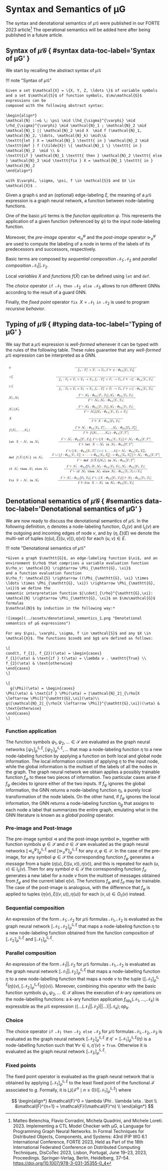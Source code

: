 # Syntax and Semantics of μG

The syntax and denotational semantics of $\mu\mathcal{G}$ were published in our FORTE 2023 article[^1]
The operational semantics will be added here after being published in a future article.
[^1]: Matteo Belenchia, Flavio Corradini, Michela Quadrini, and Michele Loreti. 2023. Implementing a CTL Model Checker with μG, a Language for Programming
Graph Neural Networks. In Formal Techniques for Distributed Objects, Components, and Systems: 43rd IFIP WG 6.1 International Conference, FORTE 2023,
Held as Part of the 18th International Federated Conference on Distributed Computing Techniques, DisCoTec 2023, Lisbon, Portugal, June 19–23, 2023,
Proceedings. Springer-Verlag, Berlin, Heidelberg, 37–54. <https://doi.org/10.1007/978-3-031-35355-0_4>

## Syntax of $\mu\mathcal{G}$ { #syntax data-toc-label='Syntax of μG' }
We start by recalling the abstract syntax of $\mu\mathcal{G}$

!!! note "Syntax of $\mu\mathcal{G}$"

    Given a set $\mathcal{X} = \{X, Y, Z, \ldots \}$ of variable symbols and a set $\mathcal{S}$ of function symbols, $\mu\mathcal{G}$ expressions can be 
    composed with the following abstract syntax:

    \begin{align*} 
    \mathcal{N} ::=& \; \psi \mid \lhd_{\sigma}^{\varphi} \mid \rhd_{\sigma}^{\varphi} \mid \mathcal{N}_1 ; \mathcal{N}_2 \mid \mathcal{N}_1 || \mathcal{N}_2 \mid X  \mid f (\mathcal{N}_1, \mathcal{N}_2, \ldots, \mathcal{N}_k) \mid\\&
    \texttt{let } X = \mathcal{N}_1 \texttt{ in } \mathcal{N}_2 \mid \texttt{def } f (\tilde{X}) \{ \mathcal{N}_1 \} \texttt{ in } \mathcal{N}_2  \mid \\ &
    \texttt{if } \mathcal{N}_1 \texttt{ then } \mathcal{N}_2 \texttt{ else } \mathcal{N}_3 \mid \texttt{fix } X = \mathcal{N}_1 \texttt{ in } \mathcal{N}_2
    \end{align*}
    
    with $\varphi, \sigma, \psi, f \in \mathcal{S}$ and $X \in \mathcal{X}$ .

Given a graph $\mathtt{G}$ and an (optional) edge-labeling $\xi$, the meaning of a $\mu\mathcal{G}$ expression is a graph neural network, a function between node-labeling functions. 


One of the basic $\mu\mathcal{G}$ terms is the *function application*  $\psi$. This represents the application of a given function (referenced by $\psi$) to the input node-labeling function. 


Moreover, the *pre-image* operator $\lhd_{\sigma}^{\varphi}$ and the *post-image* operator $\rhd_{\sigma}^{\varphi}$ are used to compute the labeling of a node in terms of the labels of its predecessors and successors, respectively.


Basic terms are composed by *sequential composition* $\mathcal{N}_1 ; \mathcal{N}_2$ and *parallel composition* $\mathcal{N}_1 || \mathcal{N}_2$. 


Local *variables* $X$ and *functions* $f(\tilde{X})$ can be defined using `let` and ``def``.


The *choice* operator $\texttt{if } \mathcal{N}_1 \texttt{ then } \mathcal{N}_2 \texttt{ else } \mathcal{N}_3$ allows to run different GNNs according to the result of a guard GNN.


Finally, the *fixed point* operator $\texttt{fix } X = \mathcal{N}_1 \texttt{ in } \mathcal{N}_2$ is used to program *recursive behavior*.


## Typing of $\mu\mathcal{G}$ { #typing data-toc-label='Typing of μG' }

We say that a $\mu\mathcal{G}$ expression is *well-formed* whenever it can be typed with the rules of the following table.
These rules guarantee that any *well-formed* $\mu\mathcal{G}$ expression can be interpreted as a GNN.

![image](../assets/typing.png "Typing of μG expressions")

## Denotational semantics of $\mu\mathcal{G}$ { #semantics data-toc-label='Denotational semantics of μG' }

We are now ready to discuss the denotational semantics of $\mu\mathcal{G}$. In the following definition, $\eta$ denotes a node-labeling function,
$O_{\mathtt{G}}(v)$ and $I_{\mathtt{G}}(v)$ are the outgoing and incoming edges of node $v$, and by $(\eta, \xi)(E)$ we denote the multi-set of tuples
$(\eta(u), \xi((u, v))), \eta(v))$ for each $(u, v) \in E$.

!!! note "Denotational semantics of $\mu\mathcal{G}$"

    *Given a graph $\mathtt{G}$, an edge-labeling function $\xi$, and an environment $\rho$ that comprises a variable evaluation function $\rho_v: \mathcal{X} \rightarrow \Phi_{\mathtt{G}, \xi}$
    and a function evaluation function
    $\rho_f: \mathcal{S} \rightarrow ((\Phi_{\mathtt{G}, \xi} \times \ldots \times \Phi_{\mathtt{G}, \xi}) \rightarrow \Phi_{\mathtt{G}, \xi})$ we define the
    semantic interpretation function $⟦\cdot⟧_{\rho}^{\mathtt{G},\xi}: \mathcal{N} \rightarrow \Phi_{\mathtt{G}, \xi}$ on $\mu\mathcal{G}$ formulas
    $\mathcal{N}$ by induction in the following way:*
    
    ![image](../assets/denotational_semantics_1.png "Denotational semantics of μG expressions")
    
    For any $\psi, \varphi, \sigma, f \in \mathcal{S}$ and any $X \in \mathcal{X}$. The functions $cond$ and $g$ are defined as follows:

    \[
    cond(t, f_{1}, f_{2})(\eta) = \begin{cases} 
    f_{1}(\eta) & \text{if } t(\eta) = \lambda v . \mathtt{True} \\
    f_{2}(\eta) & \text{otherwise}
    \end{cases}
    \]

    \[
      g(\Phi)(\eta) = \begin{cases}
    \Phi(\eta) & \text{if } \Phi(\eta) = ⟦\mathcal{N}_2⟧_{\rho[X \leftarrow \Phi]}^{\mathtt{G},\xi}(\eta)\\
    g(⟦\mathcal{N}_2⟧_{\rho[X \leftarrow \Phi]}^{\mathtt{G},\xi})(\eta) & \text{otherwise}
    \end{cases}  
    \]

### Function application
The function symbols $\psi_1, \psi_2, \ldots \in \mathcal{S}$ are evaluated as the graph neural networks $⟦\psi_1⟧_{\rho}^{\mathtt{G},\xi},
⟦\psi_2⟧_{\rho}^{\mathtt{G},\xi}, \ldots$ that map a node-labeling function $\eta$ to a new node-labeling function by applying a function on both local and
global node information. The local information consists of applying $\eta$ to the input node, while the global information is the multiset of the labels of
all the nodes in the graph. The graph neural network we obtain applies a possibly trainable function $f_\psi$ to these two pieces of information.
Two particular cases arise if $f_\psi$ decides to ignore either of the two inputs. If $f_\psi$ ignores the global information, the GNN returns a node-labeling
function $\eta_l$, a purely local transformation of the node labels. On the other hand, if $f_\psi$ ignores the local information, the GNN returns a
node-labeling function $\eta_g$ that assigns to each node a label that summarizes the entire graph, emulating what in the GNN literature is known as a
*global pooling* operator.

### Pre-image and Post-Image
The pre-image symbol $\lhd$ and the post-image symbol $\rhd$, together with function symbols $\varphi \in \mathcal{S}$ and $\sigma \in \mathcal{S}$ are
evaluated as the graph neural networks $⟦\lhd_{\sigma}^{\varphi}⟧_{\rho}^{\mathtt{G},\xi}$ and $⟦\rhd_{\sigma}^{\varphi}⟧_{\rho}^{\mathtt{G},\xi}$ for any
$\sigma, \varphi \in \mathcal{S}$. In the case  of the pre-image, for any symbol $\varphi \in \mathcal{S}$ the corresponding function $f_\varphi$ generates
a *message* from a tuple $(\eta(u), \xi((u, v)), \eta(v))$, and this is repeated for each $(u, v) \in I_{\mathtt{G}}(v)$. Then for any symbol $\sigma \in \mathcal{S}$ the corresponding
function $f_\sigma$ generates a new label for a node $v$ from the multiset of messages obtained from $f_\varphi$ and the current label $\eta(v)$. The functions
$f_\varphi$ and $f_\sigma$ may be trainable. The case of the post-image is analogous, with the difference that $f_\varphi$ is applied to tuples $(\eta(v),
\xi((v, u)), \eta(u))$ for each $(v, u) \in O_{\mathtt{G}}(v)$ instead.

### Sequential composition
An expression of the form $\mathcal{N}_1 ; \mathcal{N}_2$ for $\mu\mathcal{G}$ formulas $\mathcal{N}_1, \mathcal{N}_2$ is evaluated as the graph neural network
$⟦\mathcal{N}_1 ; \mathcal{N}_2⟧_{\rho}^{\mathtt{G},\xi}$ that maps a node-labeling function $\eta$ to a new node-labeling function obtained from the function composition of
$⟦\mathcal{N}_2⟧_{\rho}^{\mathtt{G},\xi}$ and $⟦\mathcal{N}_1⟧_{\rho}^{\mathtt{G},\xi}$.

### Parallel composition 
An expression of the form $\mathcal{N}_1 || \mathcal{N}_2$ for $\mu\mathcal{G}$ formulas $\mathcal{N}_1, \mathcal{N}_2$ is evaluated as the graph neural network
$⟦\mathcal{N}_1 || \mathcal{N}_2⟧_{\rho}^{\mathtt{G},\xi}$ that maps a node-labelling function $\eta$ to a new node-labelling function that maps a node $v$ to the tuple $\langle
⟦\mathcal{N}_1⟧_{\rho}^{\mathtt{G},\xi}(\eta)(v), ⟦\mathcal{N}_2⟧_{\rho}^{\mathtt{G},\xi}(\eta)(v)\rangle$. Moreover, combining this operator with the basic function symbols $\psi_1, \psi_2, \ldots \in
\mathcal{S}$ allows the execution of $k$-ary operations on the node-labelling functions: a $k$-ary function application $f_{op_k}(\mathcal{N}_1, \ldots,
\mathcal{N}_k)$ is expressible as the $\mu\mathcal{G}$ expression $((\ldots(\mathcal{N}_1 || \mathcal{N}_2) || \ldots) || \mathcal{N}_k);op_k$.

### Choice
The choice operator $\texttt{if } \mathcal{N}_1 \texttt{ then } \mathcal{N}_2 \texttt{ else } \mathcal{N}_3$ for $\mu\mathcal{G}$ formulas $\mathcal{N}_1, \mathcal{N}_2, 
\mathcal{N}_3$ is evaluated as the graph neural network $⟦\mathcal{N}_2⟧_{\rho}^{\mathtt{G},\xi}$ if $\eta' = ⟦\mathcal{N}_1⟧_{\rho}^{\mathtt{G},\xi}(\eta)$ is a node-labelling function such
that $\forall v \in \mathtt{G}, \eta'(v) = \mathtt{True}$. Otherwise it is evaluated as the graph neural network $⟦\mathcal{N}_3⟧_{\rho}^{\mathtt{G},\xi}$.

### Fixed points
The fixed point operator is evaluated as the graph neural network that is obtained by applying $⟦\mathcal{N}_1⟧_{\rho}^{\mathtt{G},\xi}$ to the least fixed point of the functional
$\mathcal{F}$ associated to $g$. Formally, it is $\bigsqcup\{\mathcal{F}^n \mid n \geq 0\}(⟦\mathcal{N}_1⟧_{\rho}^{\mathtt{G},\xi})$ where

$$
\begin{align*}
&\mathcal{F}^0 = \lambda \Phi . \lambda \eta . \bot \\
&\mathcal{F}^{n+1} = \mathcal{F}(\mathcal{F}^n) \\
\end{align*}
$$

